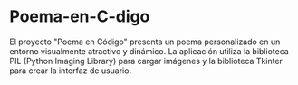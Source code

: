 # Poema-en-C-digo
El proyecto "Poema en Código" presenta un poema personalizado en un entorno visualmente atractivo y dinámico. La aplicación utiliza la biblioteca PIL (Python Imaging Library) para cargar imágenes y la biblioteca Tkinter para crear la interfaz de usuario.
